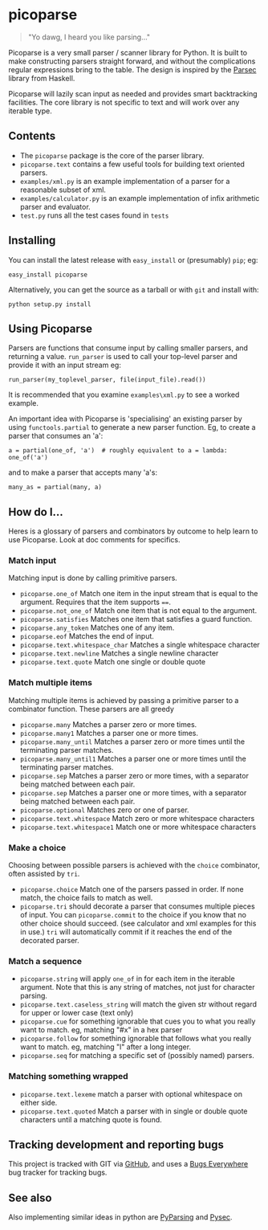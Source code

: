 # picoparse

> "Yo dawg, I heard you like parsing…"

Picoparse is a very small parser / scanner library for Python. It is built to make 
constructing parsers  straight forward, and without the complications regular expressions 
bring to the table. The design is inspired by the 
[Parsec](http://www.haskell.org/haskellwiki/Parsec) library from Haskell.

Picoparse will lazily scan input as needed and provides smart backtracking facilities. The 
core library is not specific to text and will work over any iterable type.

## Contents

 * The `picoparse` package is the core of the parser library. 
 * `picoparse.text` contains a few useful tools for building text oriented 
    parsers.
 * `examples/xml.py` is an example implementation of a parser for a reasonable 
    subset of xml.
 * `examples/calculator.py` is an example implementation of infix arithmetic
    parser and evaluator.
 * `test.py` runs all the test cases found in `tests`

## Installing

You can install the latest release with `easy_install` or (presumably) `pip`; eg:

    easy_install picoparse

Alternatively, you can get the source as a tarball or with `git` and install with:

    python setup.py install 
 
## Using Picoparse

Parsers are functions that consume input by calling smaller parsers, and returning a value. 
`run_parser` is used to call your top-level parser and provide it with an input stream eg:

    run_parser(my_toplevel_parser, file(input_file).read())

It is recommended that you examine `examples\xml.py` to see a worked example.

An important idea with Picoparse is 'specialising' an existing parser by using `functools.partial` to generate a new parser function. Eg, to create a parser that consumes an 'a':

    a = partial(one_of, 'a')  # roughly equivalent to a = lambda: one_of('a')

and to make a parser that accepts many 'a's:

    many_as = partial(many, a)

## How do I…

Heres is a glossary of parsers and combinators by outcome to help learn to use Picoparse. Look at doc comments for specifics. 

### Match input

Matching input is done by calling primitive parsers.

 * `picoparse.one_of` Match one item in the input stream that is equal to the
   argument. Requires that the item supports `==`.
 * `picoparse.not_one_of` Match one item that is not equal to the argument.
 * `picoparse.satisfies` Matches one item that satisfies a guard function.
 * `picoparse.any_token` Matches one of any item. 
 * `picoparse.eof` Matches the end of input.
 * `picoparse.text.whitespace_char` Matches a single whitespace character
 * `picoparse.text.newline` Matches a single newline character
 * `picoparse.text.quote` Match one single or double quote
 
### Match multiple items
 
Matching multiple items is achieved by passing a primitive parser to a combinator function. These parsers are all greedy

 * `picoparse.many` Matches a parser zero or more times.
 * `picoparse.many1` Matches a parser one or more times.
 * `picoparse.many_until` Matches a parser zero or more times until the 
   terminating parser matches.
 * `picoparse.many_until1` Matches a parser one or more times until the 
   terminating parser matches.
 * `picoparse.sep` Matches a parser zero or more times, with a separator being
   matched between each pair.    
 * `picoparse.sep` Matches a parser one or more times, with a separator being
   matched between each pair.  
 * `picoparse.optional` Matches zero or one of parser. 
 * `picoparse.text.whitespace` Match zero or more whitespace characters
 * `picoparse.text.whitespace1` Match one or more whitespace characters
   
### Make a choice

Choosing between possible parsers is achieved with the `choice` combinator, often assisted by `tri`.

 * `picoparse.choice` Match one of the parsers passed in order. If none match,
   the choice fails to match as well.
 * `picoparse.tri` should decorate a parser that consumes multiple pieces of 
   input. You can `picoparse.commit` to the choice if you know that no 
   other choice should succeed. (see calculator and xml examples for this in 
   use.) `tri` will automatically commit if it reaches the end of the decorated 
   parser.

### Match a sequence

 * `picoparse.string` will apply `one_of` in for each item in the iterable 
    argument. Note that this is any string of matches, not just for character 
    parsing.
 * `picoparse.text.caseless_string` will match the given str without regard 
    for upper or lower case (text only)
 * `picoparse.cue` for something ignorable that cues you to what you really 
    want to match. eg, matching "#x" in a hex parser
 * `picoparse.follow` for something ignorable that follows what you really want 
    to match. eg, matching "l" after a long integer.
 * `picoparse.seq` for matching a specific set of (possibly named) parsers.

### Matching something wrapped
 
 * `picoparse.text.lexeme` match a parser with optional whitespace on either
    side.
 * `picoparse.text.quoted` Match a parser with in single or double quote 
    characters until a matching quote is found.
 
## Tracking development and reporting bugs 

This project is tracked with GIT via [GitHub](http://github.com/brehaut/picoparse/), and uses
a [Bugs Everywhere](http://bugseverywhere.org/) bug tracker for tracking bugs.


## See also

Also implementing similar ideas in python are [PyParsing](http://pyparsing.wikispaces.com/) and [Pysec](http://www.valuedlessons.com/2008/02/pysec-monadic-combinatoric-parsing-in.html).